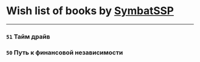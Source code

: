 # Wish list of books by [SymbatSSP](https://plus.google.com/111174942368802285509)
---

### `51` Тайм драйв

### `50` Путь к финансовой независимости

